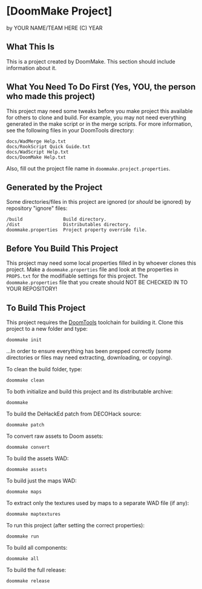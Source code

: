 # [DoomMake Project]

by YOUR NAME/TEAM HERE (C) YEAR

## What This Is

This is a project created by DoomMake. This section should include information about it.


## What You Need To Do First (Yes, YOU, the person who made this project)

This project may need some tweaks before you make project this available for others to
clone and build. For example, you may not need everything generated in the make script 
or in the merge scripts. For more information, see the following files in your DoomTools
directory:

	docs/WadMerge Help.txt
	docs/RookScript Quick Guide.txt
	docs/WadScript Help.txt
	docs/DoomMake Help.txt


Also, fill out the project file name in `doommake.project.properties`.


## Generated by the Project

Some directories/files in this project are ignored (or *should* be ignored) by repository "ignore" files:

	/build               Build directory.
	/dist                Distributables directory.
	doommake.properties  Project property override file.


## Before You Build This Project

This project may need some local properties filled in by whoever clones this project.
Make a `doommake.properties` file and look at the properties in `PROPS.txt` for the
modifiable settings for this project. The `doommake.properties` file that you create should
NOT BE CHECKED IN TO YOUR REPOSITORY!


## To Build This Project


This project requires the [DoomTools](https://github.com/MTrop/DoomTools) toolchain for
building it. Clone this project to a new folder and type:

	doommake init


...In order to ensure everything has been prepped correctly (some directories or files
may need extracting, downloading, or copying).

To clean the build folder, type:

	doommake clean


To both initialize and build this project and its distributable archive:

	doommake


To build the DeHackEd patch from DECOHack source:

	doommake patch


To convert raw assets to Doom assets:

	doommake convert


To build the assets WAD:

	doommake assets


To build just the maps WAD:

	doommake maps


To extract only the textures used by maps to a separate WAD file (if any):

	doommake maptextures


To run this project (after setting the correct properties):

	doommake run


To build all components:

	doommake all


To build the full release:

	doommake release

